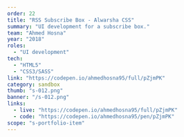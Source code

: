 ```yaml
---
order: 22
title: "RSS Subscribe Box - Alwarsha CSS"
summary: "UI development for a subscribe box."
team: "Ahmed Hosna"
year: "2018"
roles:
  - "UI development"
tech:
  - "HTML5"
  - "CSS3/SASS"
link: "https://codepen.io/ahmedhosna95/full/pZjmPK"
category: sandbox
thumb: "s-012.png"
banner: "/s-012.png"
links:
  - live: "https://codepen.io/ahmedhosna95/full/pZjmPK"
  - code: "https://codepen.io/ahmedhosna95/pen/pZjmPK"
scope: "s-portfolio-item"
---
```

